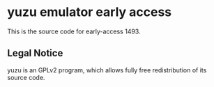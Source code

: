 yuzu emulator early access
=============

This is the source code for early-access 1493.

## Legal Notice

yuzu is an GPLv2 program, which allows fully free redistribution of its source code.